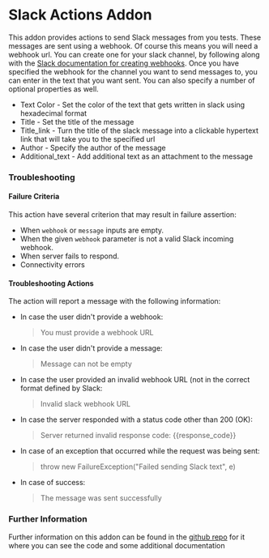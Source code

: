 # Slack Actions Addon

This addon provides actions to send Slack messages from you tests. These messages are sent using a webhook. Of course this means you will need a webhook url. You can create one for your slack channel, by following along with the [Slack documentation for creating webhooks](https://api.slack.com/messaging/webhooks). Once you have specified the webhook for the channel you want to send messages to, you can enter in the text that you want sent. You can also specify a number of optional properties as well.

* Text Color - Set the color of the text that gets written in slack using hexadecimal format
* Title - Set the title of the message
* Title\_link - Turn the title of the slack message into a clickable hypertext link that will take you to the specified url
* Author - Specify the author of the message
* Additional\_text - Add additional text as an attachment to the message

### Troubleshooting

#### **Failure Criteria**

This action have several criterion that may result in failure assertion:

* When `webhook` or `message` inputs are empty.
* When the given `webhook` parameter is not a valid Slack incoming webhook.
* When server fails to respond.
* Connectivity errors

#### Troubleshooting Actions

The action will report a message with the following information:

* In case the user didn't provide a webhook:

  > You must provide a webhook URL

* In case the user didn't provide a message:

  > Message can not be empty

* In case the user provided an invalid webhook URL \(not in the correct format defined by Slack: 

  > Invalid slack webhook URL

* In case the server responded with a status code other than 200 \(OK\):

  > Server returned invalid response code: {{response\_code}}

* In case of an exception that occurred while the request was being sent:

  > throw new FailureException\("Failed sending Slack text", e\)

* In case of success:

  > The message was sent successfully

### Further Information

Further information on this addon can be found in the [github repo](https://github.com/testproject-io/addons/tree/master/slack-actions) for it where you can see the code and some additional documentation

